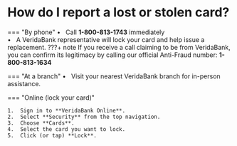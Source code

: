# How do I report a lost or stolen card?

=== "By phone"
    •&nbsp;&nbsp;	Call **1-800-813-1743** immediately<br>
    •&nbsp;&nbsp;	A VeridaBank representative will lock your card and help issue a replacement.
    ???+ note
        If you receive a call claiming to be from VeridaBank, you can confirm its legitimacy by calling our official Anti-Fraud number: **1-800-813-1634**

=== "At a branch"
    •&nbsp;&nbsp;	Visit your nearest VeridaBank branch for in-person assistance.

=== "Online (lock your card)"

    1.	Sign in to **VeridaBank Online**.
    2.	Select **Security** from the top navigation.
    3.	Choose **Cards**.
    4.	Select the card you want to lock.
    5.	Click (or tap) **Lock**.
